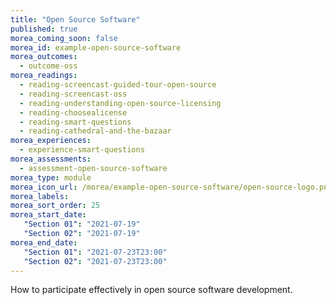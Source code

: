 ```yaml
---
title: "Open Source Software"
published: true
morea_coming_soon: false
morea_id: example-open-source-software
morea_outcomes:
  - outcome-oss
morea_readings:
  - reading-screencast-guided-tour-open-source
  - reading-screencast-oss
  - reading-understanding-open-source-licensing
  - reading-choosealicense
  - reading-smart-questions
  - reading-cathedral-and-the-bazaar
morea_experiences:
  - experience-smart-questions
morea_assessments:
  - assessment-open-source-software
morea_type: module
morea_icon_url: /morea/example-open-source-software/open-source-logo.png
morea_labels:
morea_sort_order: 25
morea_start_date:  
   "Section 01": "2021-07-19"
   "Section 02": "2021-07-19"
morea_end_date:  
   "Section 01": "2021-07-23T23:00"
   "Section 02": "2021-07-23T23:00"
---
```


How to participate effectively in open source software development.



